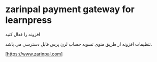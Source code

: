 # zarinpal payment gateway for learnpress

افزونه را فعال کنید

تنظیمات افزونه از طریق منوی تسویه حساب لرن پرس قابل دسترسی می باشد.

[https://www.zarinpal.com]
